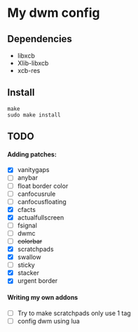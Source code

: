 # My dwm config

## Dependencies
 - libxcb
 - Xlib-libxcb
 - xcb-res

## Install
```
make
sudo make install
```

## TODO
#### Adding patches:
 - [x] vanitygaps
 - [ ] anybar
 - [ ] float border color
 - [ ] canfocusrule
 - [ ] canfocusfloating
 - [x] cfacts
 - [x] actualfullscreen
 - [ ] fsignal
 - [ ] dwmc
 - [ ] ~~colorbar~~
 - [x] scratchpads
 - [x] swallow
 - [ ] sticky
 - [x] stacker
 - [x] urgent border

#### Writing my own addons
 - [ ] Try to make scratchpads only use 1 tag
 - [ ] config dwm using lua
